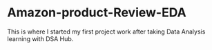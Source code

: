 # Amazon-product-Review-EDA
This is where I started my first project work after taking Data Analysis learning with DSA Hub.
